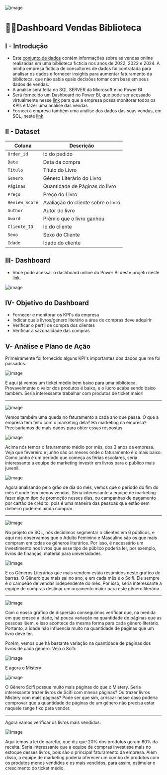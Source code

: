 ![image](https://github.com/user-attachments/assets/3948a806-a935-4e11-a0b3-f79746c62f8a)

# 🦸‍♂️Dashboard Vendas Biblioteca

## I - Introdução
- Este [conjunto de dados](https://github.com/massis93/Projetos_Analise_Dados/blob/main/SQL/An%C3%A1lise%20de%20Vendas%20Biblioteca/sales.csv) contém informações sobre as vendas online realizadas em uma biblioteca fictícia nos anos de 2022, 2023 e 2024. A minha empresa fictícia de consultores de dados foi contratada para analisar os dados e fornecer insights para aumentar faturamento da biblioteca, que não sabia quais decisões tomar com base em seus dados de vendas.
- A análise será feita no SQL SERVER da Microsoft e no Power BI
- Será fornecido um Dashboard no Power BI, que pode ser acessado virtualmente nesse [link](https://app.powerbi.com/view?r=eyJrIjoiZmE5ZGE0YmMtNGRlMC00NjFmLWI4NzItOThkZmMzODc4ZmVmIiwidCI6IjRmZDUyYzZkLTcwMDctNDc1NS04NWZhLTI1Zjg2ZTcxYWVjNyJ9) para que a empresa possa monitorar todos os KPIs e fazer uma análise das vendas
- Forneci à empresa também uma análise dos dados das suas vendas, em SQL, neste [link](https://github.com/massis93/Projetos_Analise_Dados/edit/main/SQL/An%C3%A1lise%20de%20Vendas%20Biblioteca)


## II - Dataset

| Coluna          | Descrição                                                  
|-|-|                            
| `Order_id`        | Id do pedido                                          
| `Data` | Data da compra            
| `Título`       | Título do Livro
| `Genero`    	  | Gênero Literário do Livro
| `Páginas`    	  | Quantidade de Páginas do livro
| `Preço`    	  | Preço do Livro
| `Review_Score`    	  | Avaliação do cliente sobre o livro
| `Author`    	  | Autor do livro
| `Award`    	  | Prêmio que o livro ganhou
| `Cliente_ID`    	  | Id do cliente
| `Sexo`    	  | Sexo do Cliente
| `Idade`    	  | Idade do cliente


## III- Dashboard 

- Você pode acessar o dashboard online do Power BI deste projeto neste [link](https://app.powerbi.com/view?r=eyJrIjoiZmE5ZGE0YmMtNGRlMC00NjFmLWI4NzItOThkZmMzODc4ZmVmIiwidCI6IjRmZDUyYzZkLTcwMDctNDc1NS04NWZhLTI1Zjg2ZTcxYWVjNyJ9).

![image](https://github.com/user-attachments/assets/a6bee9a2-c1bd-40f9-b5ea-1a720b70c8b5)


## IV- Objetivo do Dashboard
- Fornecer e monitorar os KPI's da empresa
- Indicar quais livros/genero literário a área de compras deve adquirir
- Verificar o perfil de compra dos clientes
- Verificar a sazonalidade das compras




## V- Análise e Plano de Ação

Primeiramente foi fornecido alguns KPI's importantes dos dados que me foi passados.

![image](https://github.com/user-attachments/assets/9a521cee-8843-462f-9603-a9eb2f49a59b)

E aqui já vemos um ticket médio bem baixo para uma biblioteca. Provavelmente o valor dos produtos é baixo, e o lucro acaba sendo baixo também. Seria interessante trabalhar com produtos de ticket maior!

---

![image](https://github.com/user-attachments/assets/b6eb4baa-fe75-4e32-8c0a-a457efb2545e)

Vemos também uma queda no faturamento a cada ano que passa. O que a empresa tem feito com o marketing dela? Há marketing na empresa? Precisariamos de mais dados para obter essas respostas.


![image](https://github.com/user-attachments/assets/6cd036c8-f2ab-4873-b180-53e6414baef3)

Acima nós temos o faturamento médio por mês, dos 3 anos da empresa. Veja que fevereiro e junho são os meses onde o faturamento é o mais baixo. Como junho é um período que começa as férias escolares, seria interessante a equipe de marketing investir em livros para o público mais juvenil.

![image](https://github.com/user-attachments/assets/8e9fa3f7-d3b6-4b26-a9c1-b2b557cd82d8)


Agora analisando pelo grão de dia do mês, vemos que o período do fim do mês é onde tem menos vendas. Seria interessante a equipe de marketing fazer algum tipo de promoção nesses dias, ou campanhas de pagamento por cartão de crédito, pois é uma maneira das pessoas que estão sem dinheiro poderem ainda comprar.


---

![image](https://github.com/user-attachments/assets/899f1189-de24-4fa7-bc32-32061f306fb4)

No projeto de SQL, nós decidimos segmentar o clientes em 6 públicos, e aqui nós observamos que o Adulto Feminino e Masculino são os que mais compram em todas os gêneros literários. Por isso, é necessário um investimento nos livros que esse tipo de público poderia ler, por exemplo, livros de finanças, material para universidades. 

![image](https://github.com/user-attachments/assets/4b948323-0a5c-46ee-a41e-8f28f7e55c9e)

E os Gêneros Literários que mais vendem estão resumidos neste gráfico de barras. O Gênero que mais sai no ano, e em cada mês é o Scifi. Ele sempre é o campeão de vendas independente do mês. Por isso, seria interessante a equipe de compras destinar um orçamento maior para este gênero literário.

---


![image](https://github.com/user-attachments/assets/4aa8ad2a-72b8-4f80-a16f-b3ad50f36b7b)

Com o nosso gráfico de dispersão conseguimos verificar que, na medida em que cresce a idade, há pouca variação na quantidade de páginas que as pessoas lêem, e isso acontece da mesma forma para cada gênero literário. Portanto, a idade não influencia muito na quantidade de páginas que um livro deve ter.

Porém, vemos que há bastante variação na quantidade de páginas dos livros de cada gênero. Veja o Scifi:

![image](https://github.com/user-attachments/assets/74cc72c0-66c1-4f29-8d05-1a909f25a461)

E agora o Mistery:

![image](https://github.com/user-attachments/assets/06c8053c-a286-4487-9386-12c04b899865)

O Gênero Scifi possue muito mais páginas do que o Mistery. Seria interessante trazer livros de Scifi com mneos páginas? Ou trazer livros Mistery com mais páginas? Pode ser que sim, arriscar nesse caso poderia comprovar que a quantidade de páginas de um gênero não precisa estar naquele range fixo para vender. 


---

Agora vamos verificar os livros mais vendidos:

![image](https://github.com/user-attachments/assets/5263f0f7-f46e-4774-82f8-44612120b28a)

Aqui temos a lei de paretto, que diz que 20% dos produtos geram 80% da receita. Seria interessante que a equipe de compras investisse mais no estoque desses livros, pois são o principal faturamento da empresa. Além disso, a equipe de marketing poderia oferecer um combo de produtos com os produtos menos vendidos e os mais vendidos, para assim, estimular o crescimento do ticket médio.








